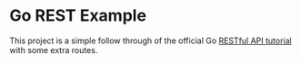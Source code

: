 # Go REST Example

This project is a simple follow through of the official Go [RESTful API tutorial](https://go.dev/doc/tutorial/web-service-gin) with some extra routes.
